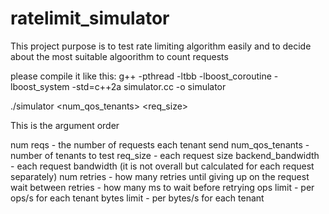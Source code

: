 # ratelimit_simulator
This project purpose is to test rate limiting algorithm easily and to decide about the most suitable algoorithm to count requests

please compile it like this:
g++ -pthread -ltbb -lboost_coroutine -lboost_system -std=c++2a simulator.cc -o simulator

./simulator <num reqs> <num_qos_tenants> <req_size> <backend bandwidth> <num retries> <wait between retries> <ops limit> <bytes limit>

This is the argument order

num reqs - the number of requests each tenant send
num_qos_tenants - number of tenants to test
req_size - each request size
backend_bandwidth - each request bandwidth (it is not overall but calculated for each request separately)
num retries -  how many retries until giving up on the request
wait between retries - how many ms to wait before retrying
ops limit - per ops/s for each tenant
bytes limit - per bytes/s for each tenant
